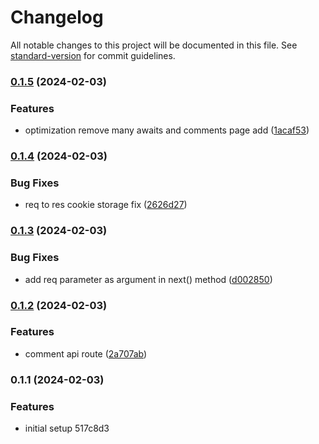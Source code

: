 # Changelog

All notable changes to this project will be documented in this file. See [standard-version](https://github.com/conventional-changelog/standard-version) for commit guidelines.

### [0.1.5](https://github.com/Laryd/redis-next/compare/v0.1.4...v0.1.5) (2024-02-03)


### Features

* optimization remove many awaits and comments page add ([1acaf53](https://github.com/Laryd/redis-next/commit/1acaf53c07f3ca4f136629bf5de4467c6889d682))

### [0.1.4](https://github.com/Laryd/redis-next/compare/v0.1.3...v0.1.4) (2024-02-03)


### Bug Fixes

* req to res cookie storage fix ([2626d27](https://github.com/Laryd/redis-next/commit/2626d2744be4c817b512a365a8a69fe914db68b8))

### [0.1.3](https://github.com/Laryd/redis-next/compare/v0.1.2...v0.1.3) (2024-02-03)


### Bug Fixes

* add req parameter as argument in next() method ([d002850](https://github.com/Laryd/redis-next/commit/d00285034e1e0b2ddffb0339af39ccc4de949382))

### [0.1.2](https://github.com/Laryd/redis-next/compare/v0.1.1...v0.1.2) (2024-02-03)


### Features

* comment api route ([2a707ab](https://github.com/Laryd/redis-next/commit/2a707ab307a1c68fc5be5ccdc5c6af557324d61b))

### 0.1.1 (2024-02-03)


### Features

* initial setup 517c8d3
